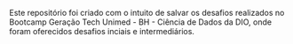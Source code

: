 Este repositório foi criado com o intuito de salvar os desafios realizados no Bootcamp Geração Tech Unimed - BH - Ciência de Dados da DIO, onde foram oferecidos desafios inciais e intermediários.
